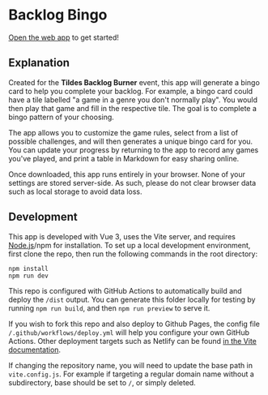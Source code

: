 # Backlog Bingo

[Open the web app](https://wescook.ca/BacklogBingo/) to get started!

## Explanation

Created for the **Tildes Backlog Burner** event, this app will generate a bingo card to help you complete your backlog.  For example, a bingo card could have a tile labelled "a game in a genre you don't normally play".  You would then play that game and fill in the respective tile.  The goal is to complete a bingo pattern of your choosing.

The app allows you to customize the game rules, select from a list of possible challenges, and will then generates a unique bingo card for you.  You can update your progress by returning to the app to record any games you've played, and print a table in Markdown for easy sharing online.

Once downloaded, this app runs entirely in your browser.  None of your settings are stored server-side.  As such, please do not clear browser data such as local storage to avoid data loss.

## Development

This app is developed with Vue 3, uses the Vite server, and requires [Node.js](https://nodejs.org/)/npm for installation.  To set up a local development environment, first clone the repo, then run the following commands in the root directory:

```
npm install
npm run dev
```

This repo is configured with GitHub Actions to automatically build and deploy the `/dist` output.  You can generate this folder locally for testing by running `npm run build`, and then `npm run preview` to serve it.

If you wish to fork this repo and also deploy to Github Pages, the config file `/.github/workflows/deploy.yml` will help you configure your own GitHub Actions.  Other deployment targets such as Netlify can be found [in the Vite documentation](https://vitejs.dev/guide/static-deploy).

If changing the repository name, you will need to update the base path in `vite.config.js`.  For example if targeting a regular domain name without a subdirectory, base should be set to `/`, or simply deleted.
